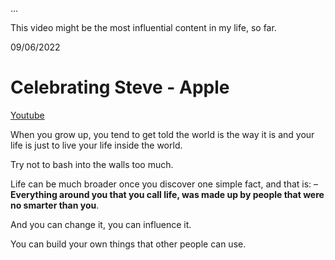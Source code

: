 ...

This video might be the most influential content in my life, so far. 

09/06/2022

# Celebrating Steve - Apple 

[Youtube](https://www.youtube.com/watch?v=CeSAjK2CBEA)

When you grow up, you tend to get told the world is the way it is and your life is just to live your life inside the world. 

Try not to bash into the walls too much. 

Life can be much broader once you discover one simple fact, and that is: – **Everything around you that you call life, was made up by people that were no smarter than you**. 

And you can change it, you can influence it. 

You can build your own things that other people can use.
